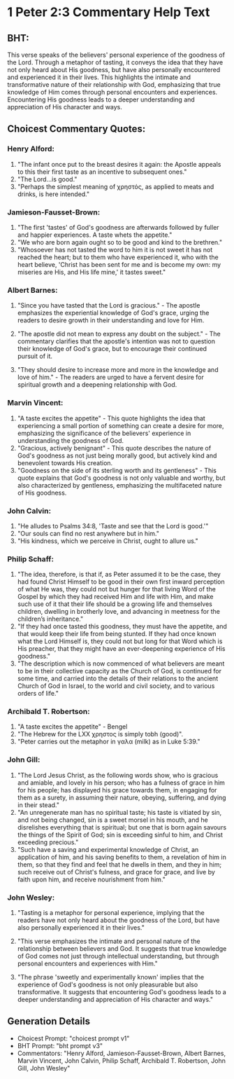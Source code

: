 # 1 Peter 2:3 Commentary Help Text

## BHT:
This verse speaks of the believers' personal experience of the goodness of the Lord. Through a metaphor of tasting, it conveys the idea that they have not only heard about His goodness, but have also personally encountered and experienced it in their lives. This highlights the intimate and transformative nature of their relationship with God, emphasizing that true knowledge of Him comes through personal encounters and experiences. Encountering His goodness leads to a deeper understanding and appreciation of His character and ways.

## Choicest Commentary Quotes:
### Henry Alford:
1. "The infant once put to the breast desires it again: the Apostle appeals to this their first taste as an incentive to subsequent ones."
2. "The Lord...is good."
3. "Perhaps the simplest meaning of χρηστός, as applied to meats and drinks, is here intended."

### Jamieson-Fausset-Brown:
1. "The first 'tastes' of God's goodness are afterwards followed by fuller and happier experiences. A taste whets the appetite." 
2. "We who are born again ought so to be good and kind to the brethren." 
3. "Whosoever has not tasted the word to him it is not sweet it has not reached the heart; but to them who have experienced it, who with the heart believe, 'Christ has been sent for me and is become my own: my miseries are His, and His life mine,' it tastes sweet."

### Albert Barnes:
1. "Since you have tasted that the Lord is gracious." - The apostle emphasizes the experiential knowledge of God's grace, urging the readers to desire growth in their understanding and love for Him.

2. "The apostle did not mean to express any doubt on the subject." - The commentary clarifies that the apostle's intention was not to question their knowledge of God's grace, but to encourage their continued pursuit of it.

3. "They should desire to increase more and more in the knowledge and love of him." - The readers are urged to have a fervent desire for spiritual growth and a deepening relationship with God.

### Marvin Vincent:
1. "A taste excites the appetite" - This quote highlights the idea that experiencing a small portion of something can create a desire for more, emphasizing the significance of the believers' experience in understanding the goodness of God.
2. "Gracious, actively benignant" - This quote describes the nature of God's goodness as not just being morally good, but actively kind and benevolent towards His creation.
3. "Goodness on the side of its sterling worth and its gentleness" - This quote explains that God's goodness is not only valuable and worthy, but also characterized by gentleness, emphasizing the multifaceted nature of His goodness.

### John Calvin:
1. "He alludes to Psalms 34:8, 'Taste and see that the Lord is good.'"
2. "Our souls can find no rest anywhere but in him."
3. "His kindness, which we perceive in Christ, ought to allure us."

### Philip Schaff:
1. "The idea, therefore, is that if, as Peter assumed it to be the case, they had found Christ Himself to be good in their own first inward perception of what He was, they could not but hunger for that living Word of the Gospel by which they had received Him and life with Him, and make such use of it that their life should be a growing life and themselves children, dwelling in brotherly love, and advancing in meetness for the children’s inheritance."
2. "If they had once tasted this goodness, they must have the appetite, and that would keep their life from being stunted. If they had once known what the Lord Himself is, they could not but long for that Word which is His preacher, that they might have an ever-deepening experience of His goodness."
3. "The description which is now commenced of what believers are meant to be in their collective capacity as the Church of God, is continued for some time, and carried into the details of their relations to the ancient Church of God in Israel, to the world and civil society, and to various orders of life."

### Archibald T. Robertson:
1. "A taste excites the appetite" - Bengel
2. "The Hebrew for the LXX χρηστος is simply tobh (good)".
3. "Peter carries out the metaphor in γαλα (milk) as in Luke 5:39."

### John Gill:
1. "The Lord Jesus Christ, as the following words show, who is gracious and amiable, and lovely in his person; who has a fulness of grace in him for his people; has displayed his grace towards them, in engaging for them as a surety, in assuming their nature, obeying, suffering, and dying in their stead."
2. "An unregenerate man has no spiritual taste; his taste is vitiated by sin, and not being changed, sin is a sweet morsel in his mouth, and he disrelishes everything that is spiritual; but one that is born again savours the things of the Spirit of God; sin is exceeding sinful to him, and Christ exceeding precious."
3. "Such have a saving and experimental knowledge of Christ, an application of him, and his saving benefits to them, a revelation of him in them, so that they find and feel that he dwells in them, and they in him; such receive out of Christ's fulness, and grace for grace, and live by faith upon him, and receive nourishment from him."

### John Wesley:
1. "Tasting is a metaphor for personal experience, implying that the readers have not only heard about the goodness of the Lord, but have also personally experienced it in their lives."

2. "This verse emphasizes the intimate and personal nature of the relationship between believers and God. It suggests that true knowledge of God comes not just through intellectual understanding, but through personal encounters and experiences with Him."

3. "The phrase 'sweetly and experimentally known' implies that the experience of God's goodness is not only pleasurable but also transformative. It suggests that encountering God's goodness leads to a deeper understanding and appreciation of His character and ways."


## Generation Details
- Choicest Prompt: "choicest prompt v1"
- BHT Prompt: "bht prompt v3"
- Commentators: "Henry Alford, Jamieson-Fausset-Brown, Albert Barnes, Marvin Vincent, John Calvin, Philip Schaff, Archibald T. Robertson, John Gill, John Wesley"

